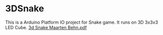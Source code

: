 # 3DSnake

This is a Arduino Platform IO project for Snake game. It runs on 3D 3x3x3 LED Cube.
[3d Snake Maarten Behn.pdf](https://github.com/Stroby241/3DSnake/files/9332007/3d.Snake.Maarten.Behn.pdf)
